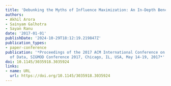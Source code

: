 ```yaml
---
title: 'Debunking the Myths of Influence Maximization: An In-Depth Benchmarking Study'
authors:
- Akhil Arora
- Sainyam Galhotra
- Sayan Ranu
date: '2017-01-01'
publishDate: '2024-10-29T18:12:19.219847Z'
publication_types:
- paper-conference
publication: '*Proceedings of the 2017 ACM International Conference on Management
  of Data, SIGMOD Conference 2017, Chicago, IL, USA, May 14-19, 2017*'
doi: 10.1145/3035918.3035924
links:
- name: URL
  url: https://doi.org/10.1145/3035918.3035924
---
```


